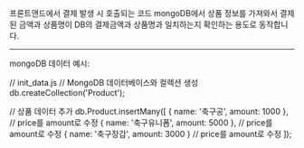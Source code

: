 프론트앤드에서 결제 발생 시 호출되는 코드
mongoDB에서 상품 정보를 가져와서 결제된 금액과 상품명이 DB의 결제금액과 상품명과 일치하는지 확인하는 용도로 동작합니다.

----------------

mongoDB 데이터 예시:

// init_data.js
// MongoDB 데이터베이스와 컬렉션 생성
db.createCollection('Product');

// 상품 데이터 추가
db.Product.insertMany([
  { name: '축구공', amount: 1000 }, // price를 amount로 수정
  { name: '축구유니폼', amount: 5000 }, // price를 amount로 수정
  { name: '축구장갑', amount: 3000 } // price를 amount로 수정
]);
